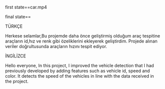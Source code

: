 
first state==car.mp4


final state==

TÜRKÇE 

Herkese selamlar,Bu projemde daha önce geliştirmiş olduğum araç tespitine araçların id,hız ve renk gibi özeliklerini ekleyerek geliştirdim.
Projede alınan veriler doğrultusunda araçların hızını tespit ediyor.

İNGİLİZCE 

Hello everyone, In this project, I improved the vehicle detection that I had previously developed by adding features such as vehicle id, speed and color.
It detects the speed of the vehicles in line with the data received in the project.
